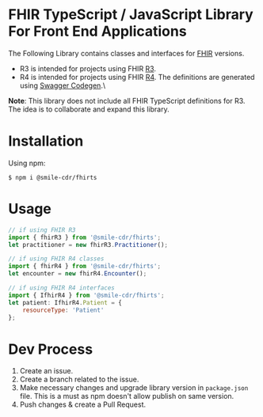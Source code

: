# FHIR TypeScript / JavaScript Library For Front End Applications

The Following Library contains classes and interfaces for [FHIR](https://www.hl7.org/fhir/) versions.

* R3 is intended for projects using FHIR [R3](https://www.hl7.org/fhir/stu3/).
* R4 is intended for projects using FHIR  [R4](http://hl7.org/fhir/index.html). The definitions are generated using [Swagger Codegen](https://github.com/swagger-api/swagger-codegen).\


**Note**: This library does not include all FHIR TypeScript definitions for R3. The idea is to collaborate and expand this library.

# Installation

Using npm:
```shell
$ npm i @smile-cdr/fhirts
```

# Usage

```js
// if using FHIR R3 
import { fhirR3 } from '@smile-cdr/fhirts';
let practitioner = new fhirR3.Practitioner();

// if using FHIR R4 classes
import { fhirR4 } from '@smile-cdr/fhirts';
let encounter = new fhirR4.Encounter();

// if using FHIR R4 interfaces
import { IfhirR4 } from '@smile-cdr/fhirts';
let patient: IfhirR4.Patient = {
    resourceType: 'Patient'
};
```

# Dev Process

1. Create an issue.
2. Create a branch related to the issue.
3. Make necessary changes and upgrade library version in `package.json` file. This is a must as npm doesn't allow publish on same version.
4. Push changes & create a Pull Request.


